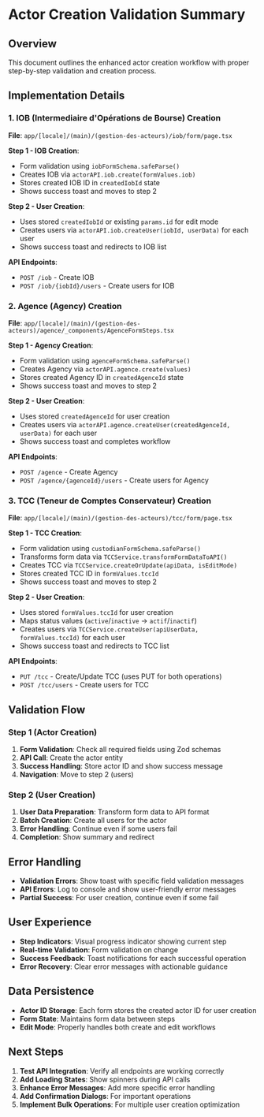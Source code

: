 # Actor Creation Validation Summary

## Overview

This document outlines the enhanced actor creation workflow with proper step-by-step validation and creation process.

## Implementation Details

### 1. IOB (Intermediaire d'Opérations de Bourse) Creation

**File**: `app/[locale]/(main)/(gestion-des-acteurs)/iob/form/page.tsx`

**Step 1 - IOB Creation**:

- Form validation using `iobFormSchema.safeParse()`
- Creates IOB via `actorAPI.iob.create(formValues.iob)`
- Stores created IOB ID in `createdIobId` state
- Shows success toast and moves to step 2

**Step 2 - User Creation**:

- Uses stored `createdIobId` or existing `params.id` for edit mode
- Creates users via `actorAPI.iob.createUser(iobId, userData)` for each user
- Shows success toast and redirects to IOB list

**API Endpoints**:

- `POST /iob` - Create IOB
- `POST /iob/{iobId}/users` - Create users for IOB

### 2. Agence (Agency) Creation

**File**: `app/[locale]/(main)/(gestion-des-acteurs)/agence/_components/AgenceFormSteps.tsx`

**Step 1 - Agency Creation**:

- Form validation using `agenceFormSchema.safeParse()`
- Creates Agency via `actorAPI.agence.create(values)`
- Stores created Agency ID in `createdAgenceId` state
- Shows success toast and moves to step 2

**Step 2 - User Creation**:

- Uses stored `createdAgenceId` for user creation
- Creates users via `actorAPI.agence.createUser(createdAgenceId, userData)` for each user
- Shows success toast and completes workflow

**API Endpoints**:

- `POST /agence` - Create Agency
- `POST /agence/{agenceId}/users` - Create users for Agency

### 3. TCC (Teneur de Comptes Conservateur) Creation

**File**: `app/[locale]/(main)/(gestion-des-acteurs)/tcc/form/page.tsx`

**Step 1 - TCC Creation**:

- Form validation using `custodianFormSchema.safeParse()`
- Transforms form data via `TCCService.transformFormDataToAPI()`
- Creates TCC via `TCCService.createOrUpdate(apiData, isEditMode)`
- Stores created TCC ID in `formValues.tccId`
- Shows success toast and moves to step 2

**Step 2 - User Creation**:

- Uses stored `formValues.tccId` for user creation
- Maps status values (`active`/`inactive` → `actif`/`inactif`)
- Creates users via `TCCService.createUser(apiUserData, formValues.tccId)` for each user
- Shows success toast and redirects to TCC list

**API Endpoints**:

- `PUT /tcc` - Create/Update TCC (uses PUT for both operations)
- `POST /tcc/users` - Create users for TCC

## Validation Flow

### Step 1 (Actor Creation)

1. **Form Validation**: Check all required fields using Zod schemas
2. **API Call**: Create the actor entity
3. **Success Handling**: Store actor ID and show success message
4. **Navigation**: Move to step 2 (users)

### Step 2 (User Creation)

1. **User Data Preparation**: Transform form data to API format
2. **Batch Creation**: Create all users for the actor
3. **Error Handling**: Continue even if some users fail
4. **Completion**: Show summary and redirect

## Error Handling

- **Validation Errors**: Show toast with specific field validation messages
- **API Errors**: Log to console and show user-friendly error messages
- **Partial Success**: For user creation, continue even if some fail

## User Experience

- **Step Indicators**: Visual progress indicator showing current step
- **Real-time Validation**: Form validation on change
- **Success Feedback**: Toast notifications for each successful operation
- **Error Recovery**: Clear error messages with actionable guidance

## Data Persistence

- **Actor ID Storage**: Each form stores the created actor ID for user creation
- **Form State**: Maintains form data between steps
- **Edit Mode**: Properly handles both create and edit workflows

## Next Steps

1. **Test API Integration**: Verify all endpoints are working correctly
2. **Add Loading States**: Show spinners during API calls
3. **Enhance Error Messages**: Add more specific error handling
4. **Add Confirmation Dialogs**: For important operations
5. **Implement Bulk Operations**: For multiple user creation optimization
